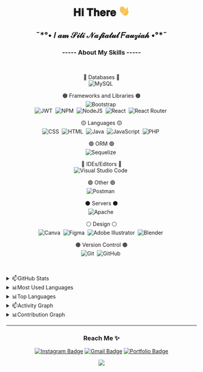 <h1 align="center">𝐇𝐢 𝐓𝐡𝐞𝐫𝐞 <img src="https://github.com/ABSphreak/ABSphreak/blob/master/gifs/Hi.gif" width="30px"></h1>

<div align="center">
  <h2>˜*°•   𝐼 𝒶𝓂 𝒮𝒾𝓉𝒾 𝒩𝒶𝒻𝒾𝒶𝓉𝓊𝓁 𝐹𝒶𝓊𝓏𝒾𝒶𝒽   •°*˜</h2>
  <!-- <p>I have no special talent. I am only passionately curious.</p> -->
  <!-- <img src="https://img.shields.io/github/followers/nafi-36.svg?style=social&label=Followers&maxAge=2592000" /> -->
</div>

<div align="center">
  <h3>----- About My Skills -----</h3><br>
  
  🔴 Databases 🔴<br>
  ![MySQL](https://img.shields.io/badge/mysql-%2300f.svg?style=for-the-badge&logo=mysql&logoColor=white)&nbsp;
  
  🟠 Frameworks and Libraries 🟠<br>
  ![Bootstrap](https://img.shields.io/badge/Bootstrap-563D7C?style=for-the-badge&logo=bootstrap&logoColor=white)&nbsp;   
  ![JWT](https://img.shields.io/badge/JWT-black?style=for-the-badge&logo=JSON%20web%20tokens)&nbsp;
  ![NPM](https://img.shields.io/badge/NPM-%23000000.svg?style=for-the-badge&logo=npm&logoColor=white)&nbsp;
  ![NodeJS](https://img.shields.io/badge/node.js-6DA55F?style=for-the-badge&logo=node.js&logoColor=white)&nbsp;
  ![React](https://img.shields.io/badge/react-%2320232a.svg?style=for-the-badge&logo=react&logoColor=%2361DAFB)&nbsp;
  ![React Router](https://img.shields.io/badge/React_Router-CA4245?style=for-the-badge&logo=react-router&logoColor=white)&nbsp;  
  
  🟡 Languages 🟡<br>
  ![CSS](https://img.shields.io/badge/css-%231572B6.svg?style=for-the-badge&logo=css3&logoColor=white)&nbsp;
  ![HTML](https://img.shields.io/badge/html-%23E34F26.svg?style=for-the-badge&logo=html5&logoColor=white)&nbsp;
  ![Java](https://img.shields.io/badge/java-%23ED8B00.svg?style=for-the-badge&logo=java&logoColor=white)&nbsp; 
  ![JavaScript](https://img.shields.io/badge/javascript-%23323330.svg?style=for-the-badge&logo=javascript&logoColor=%23F7DF1E)&nbsp;
  ![PHP](https://img.shields.io/badge/php-%23777BB4.svg?style=for-the-badge&logo=php&logoColor=white)&nbsp;
  
  🟢 ORM 🟢<br>
  ![Sequelize](https://img.shields.io/badge/Sequelize-52B0E7?style=for-the-badge&logo=Sequelize&logoColor=white)&nbsp;  
  
  🔵 IDEs/Editors 🔵<br>
  ![Visual Studio Code](https://img.shields.io/badge/Visual%20Studio%20Code-0078d7.svg?style=for-the-badge&logo=visual-studio-code&logoColor=white)&nbsp;  
  
  🟣 Other 🟣<br>
  ![Postman](https://img.shields.io/badge/Postman-FF6C37?style=for-the-badge&logo=postman&logoColor=white)&nbsp;  
  
  ⚫️ Servers ⚫️<br>
  ![Apache](https://img.shields.io/badge/apache-%23D42029.svg?style=for-the-badge&logo=apache&logoColor=white)&nbsp;
 
  ⚪️ Design ⚪️<br>
  ![Canva](https://img.shields.io/badge/Canva-%2300C4CC.svg?style=for-the-badge&logo=Canva&logoColor=white)&nbsp;
  ![Figma](https://img.shields.io/badge/figma-%23F24E1E.svg?style=for-the-badge&logo=figma&logoColor=white)&nbsp;
  ![Adobe Illustrator](https://img.shields.io/badge/adobe%20illustrator-%23FF9A00.svg?style=for-the-badge&logo=adobe%20illustrator&logoColor=white)&nbsp;
  ![Blender](https://img.shields.io/badge/blender-%23F5792A.svg?style=for-the-badge&logo=blender&logoColor=white)&nbsp;  
  
  🟤 Version Control 🟤<br>
  ![Git](https://img.shields.io/badge/git-%23F05033.svg?style=for-the-badge&logo=git&logoColor=white)&nbsp;
  ![GitHub](https://img.shields.io/badge/github-%23121011.svg?style=for-the-badge&logo=github&logoColor=white)&nbsp;  

</div><br><br>

<details>
  <summary>📫GitHub Stats</summary>

  <img  alt="Zia GitHub Stats" src="https://github-readme-stats.vercel.app/api?username=nafi-36&show_icons=true&include_all_commits=true&count_private=true&theme=radical" />


</details>

<details>
  <summary>📊Most Used Languages</summary>

  <img alt="Zia GitHub Most Used Languages" src="https://github-readme-stats.vercel.app/api/top-langs/?username=nafi-36&layout=compact&theme=radical" /><br>

  
</details>

<details>
  <summary>📊Top Languages</summary>
    
  <img alt="Zia GitHub Most Used Languages" src="https://github-profile-summary-cards.vercel.app/api/cards/repos-per-language?username=nafi-36&theme=monokai" />
  <img alt="Zia GitHub Most Used Languages" src="https://github-profile-summary-cards.vercel.app/api/cards/most-commit-language?username=nafi-36&theme=monokai" />
  
</details>


<details>
  <summary>📫Activity Graph</summary>

  <img alt="Siti Nafiatul Fauziah's Contribution Graph" src="https://github-readme-streak-stats.herokuapp.com/?user=nafi-36&theme=radical" />

</details>

<details>
  <summary>📊Contribution Graph</summary>

  <img alt="Siti Nafiatul Fauziah's Contribution Graph" src="https://activity-graph.herokuapp.com/graph?username=nafi-36&theme=monokai" />

</details><hr>

<h3 align="center">Reach Me ✨</h3>
<div align="center">
 
 [![Instagram Badge](https://img.shields.io/badge/-nav__y-c13584?style=flat-square&logo=instagram&logoColor=white&link=https://www.instagram.com/nav__y/)](https://www.instagram.com/nav__y/) [![Gmail Badge](https://img.shields.io/badge/-jeonnafi123@gmail.com-c14438?style=flat-square&logo=Gmail&logoColor=white&link=mailto:jeonnafi123@gmail.com)](mailto:jeonnafi123@gmail.com) [![Portfolio Badge](https://img.shields.io/badge/-nafi-36-orange?style=flat-square&logo=github&logoColor=white&linkhttps://github.com/nafi-36)](https://github.com/nafi-36) 
  <!-- [![Linkedin Badge](https://img.shields.io/badge/-fadillaratna-blue?style=flat-square&logo=Linkedin&logoColor=white&link=https://www.linkedin.com/in/fadillaratna)](https://www.linkedin.com/in/fadillaratna) -->

</div>

<div align="center">
  <img src="https://condaluna.com/assets/stickers/thank-you-pling.gif" width="250px" />
</div>  
